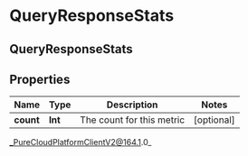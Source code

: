 # QueryResponseStats

## QueryResponseStats

## Properties

|Name | Type | Description | Notes|
|------------ | ------------- | ------------- | -------------|
| **count** | **Int** | The count for this metric | [optional] |



_PureCloudPlatformClientV2@164.1.0_
